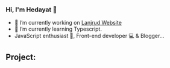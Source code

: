 ### Hi, I'm Hedayat 👋

- 🔭 I’m currently working on [Lanjrud Website](https://github.com/ehsanghaffarii/mean-frontend)
- 🌱 I’m currently learning Typescript.
- JavaScript enthusiast 🙌, Front-end developer 💻 & Blogger...

## Project:

<!-- - Goldwin UPVC  -->

<!-- - 👯 I’m looking to collaborate on ...
- 🤔 I’m looking for help with ...
- 💬 Ask me about ...
- 📫 How to reach me: ...
- 😄 Pronouns: ...
- ⚡ Fun fact: ...
 -->
